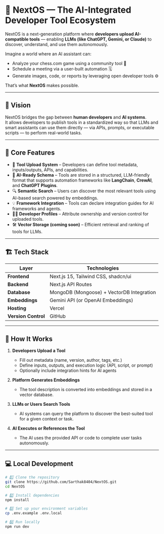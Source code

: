 # 🧠 NextOS — The AI-Integrated Developer Tool Ecosystem

NextOS is a next-generation platform where **developers upload AI-compatible tools** — enabling **LLMs (like ChatGPT, Gemini, or Claude)** to discover, understand, and use them autonomously.

Imagine a world where an AI assistant can:
- Analyze your chess.com game using a community tool 🧩  
- Schedule a meeting via a user-built automation 🗓️  
- Generate images, code, or reports by leveraging open developer tools ⚙️  

That’s what **NextOS** makes possible.

---

## 🌟 Vision

NextOS bridges the gap between **human developers** and **AI systems**.  
It allows developers to publish tools in a standardized way so that LLMs and smart assistants can use them directly — via APIs, prompts, or executable scripts — to perform real-world tasks.

---

## 🚀 Core Features

- 🧱 **Tool Upload System** – Developers can define tool metadata, inputs/outputs, APIs, and capabilities.
- 🧬 **AI-Ready Schema** – Tools are stored in a structured, LLM-friendly format that supports automation frameworks like **LangChain**, **CrewAI**, and **ChatGPT Plugins**.
- 🔍 **Semantic Search** – Users can discover the most relevant tools using AI-based search powered by embeddings.
- 💡 **Framework Integration** – Tools can declare integration guides for AI frameworks and agents.
- 🧑‍💻 **Developer Profiles** – Attribute ownership and version control for uploaded tools.
- 🛠️ **Vector Storage (coming soon)** – Efficient retrieval and ranking of tools for LLMs.

---

## 🏗️ Tech Stack

| Layer | Technologies |
|-------|---------------|
| **Frontend** | Next.js 15, Tailwind CSS, shadcn/ui |
| **Backend** | Next.js API Routes |
| **Database** | MongoDB (Mongoose) + VectorDB Integration |
| **Embeddings** | Gemini API (or OpenAI Embeddings) |
| **Hosting** | Vercel |
| **Version Control** | GitHub |

---

## 🧩 How It Works

1. **Developers Upload a Tool**
   - Fill out metadata (name, version, author, tags, etc.)
   - Define inputs, outputs, and execution logic (API, script, or prompt)
   - Optionally include integration hints for AI agents

2. **Platform Generates Embeddings**
   - The tool description is converted into embeddings and stored in a vector database.

3. **LLMs or Users Search Tools**
   - AI systems can query the platform to discover the best-suited tool for a given context or task.

4. **AI Executes or References the Tool**
   - The AI uses the provided API or code to complete user tasks autonomously.

---

## 💻 Local Development

```bash
# 1️⃣ Clone the repository
git clone https://github.com/Sarthak8404/NextOS.git
cd NextOS

# 2️⃣ Install dependencies
npm install

# 3️⃣ Set up your environment variables
cp .env.example .env.local

# 4️⃣ Run locally
npm run dev
